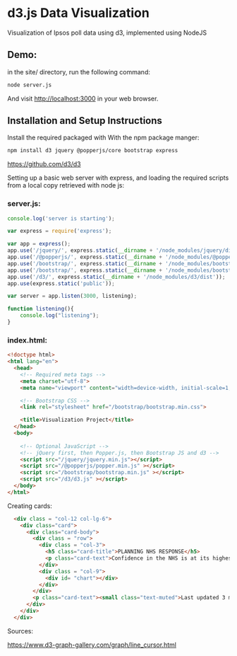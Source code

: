 # d3.js Data Visualization
Visualization of Ipsos poll data using d3, implemented using NodeJS

## Demo:
in the site/ directory, run the following command:

```bash
node server.js
```
And visit [http://localhost:3000](http://localhost:3000) in your web browser.

## Installation and Setup Instructions
Install the required packaged with With the npm package manger:

```bash
npm install d3 jquery @popperjs/core bootstrap express
```

https://github.com/d3/d3

Setting up a basic web server with express, and loading the required scripts from a local copy retrieved with node js:

### server.js:
```javascript 
console.log('server is starting');

var express = require('express');

var app = express();
app.use('/jquery/', express.static(__dirname + '/node_modules/jquery/dist'));
app.use('/@popperjs/', express.static(__dirname + '/node_modules/@popperjs/core/dist/umd'));
app.use('/bootstrap/', express.static(__dirname + '/node_modules/bootstrap/dist/css'));
app.use('/bootstrap/', express.static(__dirname + '/node_modules/bootstrap/dist/js'));
app.use('/d3/', express.static(__dirname + '/node_modules/d3/dist'));
app.use(express.static('public'));

var server = app.listen(3000, listening);

function listening(){
    console.log("listening");
}
```

### index.html:

```html
<!doctype html>
<html lang="en">
  <head>
    <!-- Required meta tags -->
    <meta charset="utf-8">
    <meta name="viewport" content="width=device-width, initial-scale=1, shrink-to-fit=no">

    <!-- Bootstrap CSS -->
    <link rel="stylesheet" href="/bootstrap/bootstrap.min.css">

    <title>Visualization Project</title>
  </head>
  <body>
    
    <!-- Optional JavaScript -->
    <!-- jQuery first, then Popper.js, then Bootstrap JS and d3 -->
    <script src="/jquery/jquery.min.js"></script>
    <script src="/@popperjs/popper.min.js" ></script>
    <script src="/bootstrap/bootstrap.min.js" ></script>
    <script src="/d3/d3.js" ></script>
  </body>
</html>
```

Creating cards:

```html
  <div class = "col-12 col-lg-6">
    <div class="card">
      <div class="card-body">
        <div class = "row">
          <div class = "col-3">
            <h5 class="card-title">PLANNING NHS RESPONSE</h5>
            <p class="card-text">Confidence in the NHS is at its highest since June 2020</p>
          </div>
          <div class = "col-9">
            <div id= "chart"></div>
          </div>
        </div>
        <p class="card-text"><small class="text-muted">Last updated 3 mins ago</small></p>
      </div>
    </div>
  </div>
```


Sources:

https://www.d3-graph-gallery.com/graph/line_cursor.html